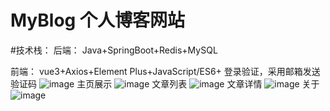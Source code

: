 # MyBlog 个人博客网站
#技术栈：
  后端： Java+SpringBoot+Redis+MySQL
  
  前端： vue3+Axios+Element Plus+JavaScript/ES6+ 
登录验证，采用邮箱发送验证码
![image](https://github.com/user-attachments/assets/196a6f9b-ea8b-45f5-af76-c2324b67e402)
主页展示
![image](https://github.com/user-attachments/assets/461dbc1e-6c3a-479b-bcf2-3a0d1e1285a2)
文章列表
![image](https://github.com/user-attachments/assets/a463d8d2-adfe-40dc-881e-ebaadb05dffb)
文章详情
![image](https://github.com/user-attachments/assets/14f8ed35-40a2-424f-8f56-128a56d50811)
关于
![image](https://github.com/user-attachments/assets/8e8402ca-a536-4070-826e-2ad4c67c14f9)
